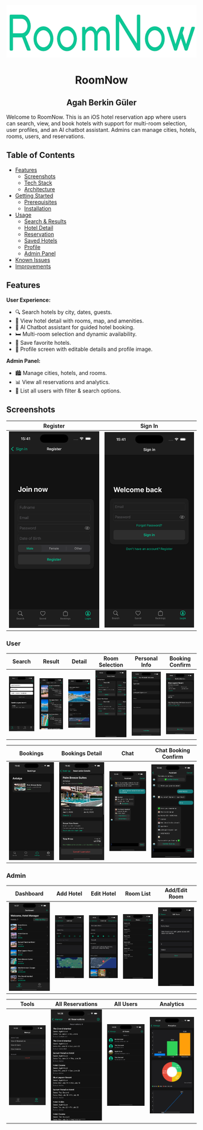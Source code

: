 <p align="center">
  <img src="RoomNow/Resources/Assets.xcassets/Images/roomnow-logo.imageset/roomnow-logo.png" alt="RoomNow App Icon" width="631" height="140">
</p>
<div  align="center">
<h1> RoomNow </h1>
<h2> Agah Berkin Güler </h2>
</div>
 
Welcome to RoomNow. This is an iOS hotel reservation app where users can search, view, and book hotels with support for multi-room selection, user profiles, and an AI chatbot assistant. Admins can manage cities, hotels, rooms, users, and reservations.

## Table of Contents
- [Features](#features)
  - [Screenshots](#screenshots)
  - [Tech Stack](#tech-stack)
  - [Architecture](#architecture)
- [Getting Started](#getting-started)
  - [Prerequisites](#prerequisites)
  - [Installation](#installation)
- [Usage](#usage)
  - [Search & Results](#search--results)
  - [Hotel Detail](#hotel-detail)
  - [Reservation](#reservation)
  - [Saved Hotels](#saved-hotels)
  - [Profile](#profile)
  - [Admin Panel](#admin-panel)
- [Known Issues](#known-issues)
- [Improvements](#improvements)

## Features

**User Experience:**
- 🔍 Search hotels by city, dates, guests.
- 🏨 View hotel detail with rooms, map, and amenities.
- 💬 AI Chatbot assistant for guided hotel booking.
- 🛏️ Multi-room selection and dynamic availability.
- 💾 Save favorite hotels.
- 👤 Profile screen with editable details and profile image.

**Admin Panel:**
- 🏙️ Manage cities, hotels, and rooms.
- 📊 View all reservations and analytics.
- 👥 List all users with filter & search options.

## Screenshots
| Register | Sign In | 
|-----------------------------------|-----------------------------------|
| <img src="/Screenshots/register.png" width="250"/> | <img src="/Screenshots/signin.png" width="250"/> 

### User

| Search | Result | Detail | Room Selection | Personal Info | Booking Confirm |
|-----------------------------------|-----------------------------------|-----------------------------------|-----------------------------------|-----------------------------------|-----------------------------------|
|<img src="/Screenshots/search.png" width="250"/> | <img src="/Screenshots/result.png" width="250"/> | <img src="/Screenshots/detail.png" width="250"/> | <img src="/Screenshots/roomselect.png" width="250"/> | <img src="/Screenshots/info.png" width="250"/> | <img src="/Screenshots/bookingsum.png" width="250"/>

| Bookings | Bookings Detail | Chat | Chat Booking Confirm |
|-----------------------------------|-----------------------------------|-----------------------------------|-----------------------------------|
|<img src="/Screenshots/bookings.png" width="250"/> |<img src="/Screenshots/bookingsdetail.png" width="250"/> |<img src="/Screenshots/chat assistant.png" width="250"/> |<img src="/Screenshots/chat confirm booking.png" width="250"/> 

### Admin
| Dashboard | Add Hotel | Edit Hotel | Room List | Add/Edit Room |
|-----------------------------------|-----------------------------------|-----------------------------------|-----------------------------------|-----------------------------------|
|<img src="/Screenshots/dashboard.png" width="250"/> | <img src="/Screenshots/addhotel.png" width="250"/> | <img src="/Screenshots/edithotel.png" width="250"/> | <img src="/Screenshots/roomlist.png" width="250"/> | <img src="/Screenshots/editroom.png" width="250"/> 

| Tools | All Reservations | All Users | Analytics |
|-----------------------------------|-----------------------------------|-----------------------------------|-----------------------------------|
|<img src="/Screenshots/tools.png" width="250"/> | <img src="/Screenshots/allreservations.png" width="250"/> | <img src="/Screenshots/allusers.png" width="250"/> | <img src="/Screenshots/analytics.png" width="250"/>  